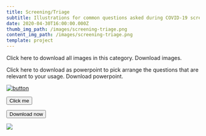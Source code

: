 ```yaml
---
title: Screening/Triage
subtitle: Illustrations for common questions asked during COVID-19 screening and triage.
date: 2020-04-30T16:00:00.000Z
thumb_img_path: /images/screening-triage.png
content_img_path: /images/screening-triage.png
template: project
---
```

Click here to download all images in this category. Download images.

Click here to download as powerpoint to pick arrange the questions that are relevant to your usage. Download powerpoint.

[![button](http://www.presentationpro.com/images/product/medium/slide/PPP_CGENE_LT3_Presentation-PowerPoint-Slide-Graphic_Push_Button_Up.jpg)](https://google.com)

<button name="button">Click me</button>

<button onclick="location.href='http://www.google.com'" type="button">Download now</button>



![](/images/daily-care-needs.png)